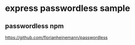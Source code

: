 # express passwordless sample

## passwordless npm

https://github.com/florianheinemann/passwordless
